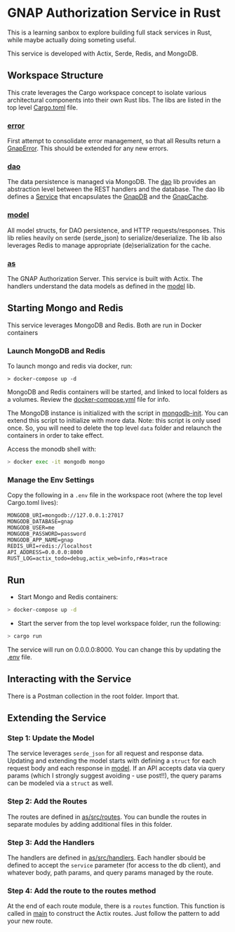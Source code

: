 # GNAP Authorization Service in Rust

This is a learning sanbox to explore building full stack services in Rust, while
maybe actually doing someting useful.

This service is developed with Actix, Serde, Redis, and MongoDB.

## Workspace Structure

This crate leverages the Cargo workspace concept to isolate various architectural
components into their own Rust libs.
The libs are listed in the top level [Cargo.toml](./Cargo.toml) file.

### [error](./error)
First attempt to consolidate error management, so that all Results return a
[GnapError](./error/src/lib.rs). This should be extended for any new errors.

### [dao](./dao)
The data persistence is managed via MongoDB.  The [dao](./dao) lib provides an
abstraction level between the REST handlers and the database.  The dao lib
defines a [Service](./dao/src/lib.rs) that encapsulates the [GnapDB](./dao/src/db.rs)
and the [GnapCache](./dao/src/cache.rs).

### [model](./model)
All model structs, for DAO persistence, and HTTP requests/responses.  This lib
relies heavily on serde (serde_json) to serialize/deserialize.  The lib also
leverages Redis to manage appropriate (de)serialization for the cache.

### [as](./as)
The GNAP Authorization Server.  This service is built with Actix.
The handlers understand the data models as defined in the [model](./model) lib.

## Starting Mongo and Redis
This service leverages MongoDB and Redis.  Both are run in Docker containers

### Launch MongoDB and Redis

To launch mongo and redis via docker, run:

````
> docker-compose up -d
````

MongoDB and Redis containers will be started, and linked to local folders as a
volumes.  Review the [docker-compose.yml](./docker-compose.yml) file for info.

The MongoDB instance is initialized with the script in [mongodb-init](./mongodb-init/init.js).
You can extend this script to initialize with more data.  Note: this script is
only used once.  So, you will need to delete the top level `data` folder and
relaunch the containers in order to take effect.

Access the monodb shell with:

````bash
> docker exec -it mongodb mongo
````

### Manage the Env Settings
Copy the following in a `.env` file in the workspace root (where the top level Cargo.toml lives):

````
MONGODB_URI=mongodb://127.0.0.1:27017
MONGODB_DATABASE=gnap
MONGODB_USER=me
MONGODB_PASSWORD=password
MONGODB_APP_NAME=gnap
REDIS_URI=redis://localhost
API_ADDRESS=0.0.0.0:8000
RUST_LOG=actix_todo=debug,actix_web=info,r#as=trace
````

## Run

- Start Mongo and Redis containers:

````bash
> docker-compose up -d
````

- Start the server
from the top level workspace folder, run the following:

````bash
> cargo run
````

The service will run on 0.0.0.0:8000.  You can change this by updating the [.env](./.env) file.

## Interacting with the Service
There is a Postman collection in the root folder.  Import that.


## Extending the Service

### Step 1: Update the Model
The service leverages `serde_json` for all request and response data.  Updating
and extending the model starts with defining a `struct` for each request body
and each response in [model](./model).  If an API accepts data via query params (which I strongly
suggest avoiding - use post!!), the query params can be modeled via a `struct`
as well.

### Step 2: Add the Routes
The routes are defined in [as/src/routes](./as/src/routes).
You can bundle the routes in
separate modules by adding additional files in this folder.

### Step 3: Add the Handlers
The handlers are defined in [as/src/handlers](./as/src/handlers).
Each handler sbould be defined to
accept the `service` parameter (for access to the db client), and whatever body,
path params, and query params managed by the route.

### Step 4:  Add the route to the routes method
At the end of each route module, there is a `routes` function.  This function is
called in [main](./as/src/main.rs) to construct the Actix routes.  Just
follow the pattern to add your new route.

